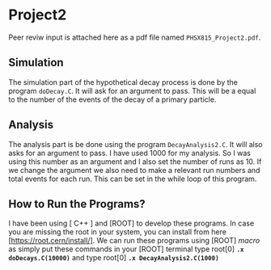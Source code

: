 # Project2
Peer reviw input is attached here as a pdf file named ```PHSX815_Project2.pdf```. 
## Simulation
The simulation part of the hypothetical decay process is done by the program ```doDecay.C```. It will ask for an argument to pass. This will be a equal to the number of the events of the decay of a primary particle. 
## Analysis
The analysis part is be done using the program ```DecayAnalysis2.C```. It will also asks for an argument to pass. I have used 1000 for my analysis. So I was using this number as an argument and I also set the number of runs as 10. If we change the argument we also need to make a relevant run numbers and total events for each run. This can be set in the while loop of this program. 

## How to Run the Programs?
I have been using [ C++ ] and [ROOT] to develop these programs. In case you are missing the root in your system, you can install from here [https://root.cern/install/]. We can run these programs using [ROOT] *macro* as simply put these commands in your [ROOT] terminal type root[0] **`.x doDecays.C(10000)`** and type root[0] **`.x DecayAnalysis2.C(1000)`**
